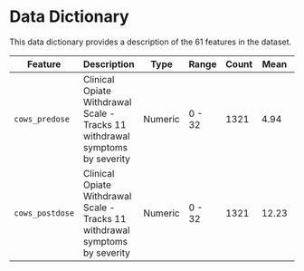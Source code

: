 # Data Dictionary

This data dictionary provides a description of the 61 features in the dataset.

| Feature | Description | Type | Range | Count | Mean | Std | Min | 25% | 50% | 75% | Max |
| --- | --- | --- | --- | --- | --- | --- | --- | --- | --- | --- | --- |
|`cows_predose`|Clinical Opiate Withdrawal Scale - Tracks 11 withdrawal symptoms by severity|Numeric|0 - 32|1321 |4.94 |4.30 |0 |2 |4 |7 |29 |
|`cows_postdose`|Clinical Opiate Withdrawal Scale - Tracks 11 withdrawal symptoms by severity|Numeric|0 - 32|1321| 12.23 |4.77 | 0 | 10 | 12 | 15 | 32 |
 